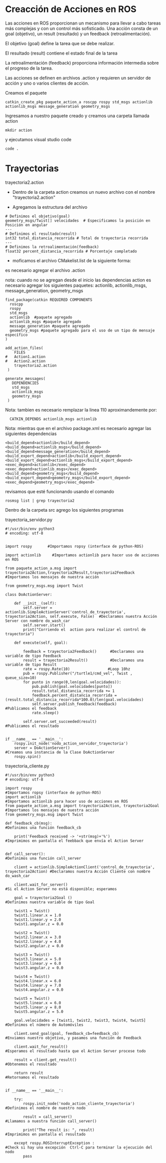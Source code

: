# Creacción de Acciones en ROS

Las acciones en ROS proporcionan un mecanismo para llevar a cabo tareas más complejas y con un control más sofisticado. Una acción consta de un goal (objetivo), un result (resultado) y un feedback (retroalimentación).

El objetivo (goal) define la tarea que se debe realizar.

El resultado (result) contiene el estado final de la tarea

La retroalimentación (feedback) proporciona información intermedia sobre el progreso de la tarea.

Las acciones se definen en archivos .action y requieren un servidor de acción y uno o varios clientes de acción.

Creamos el paquete 
```
catkin_create_pkg paquete_action_a roscpp rospy std_msgs actionlib actionlib_msgs message_generation geometry_msgs 
```

Ingresamos a nuestro paquete creado y creamos una carpeta llamada action

```
mkdir action
```
y ejecutamos visual studio code

```
code .
```

# Trayectorias

trayectoria2.action

* Dentro de la carpeta action creamos un nuevo archivo con el nombre "trayectoria2.action"

* Agregamos la estructura del archivo
```
# Definimos el objetivo(goal)
geometry_msgs/Twist[] velocidades  # Especificamos la posición en Posición en angular
---
# Definimos el resultado(result)
int32 total_distancia_recorrida # Total de trayectoria recorrida
---
# Definimos la retroalimentación(feedback)
float32 percent_distancia_recorrida # Porcentaje completado
```

* moficamos el archivo CMakelist.list de la siguiente forma:

es necesario agregar el archivo .action

nota: cuando no se agregan desde el inicio las dependencias action es necesario agregar  los siguientes paquetes: actionlib, actionlib_msgs, message_generation, geometry_msgs

```
find_package(catkin REQUIRED COMPONENTS
  roscpp
  rospy
  std_msgs
  actionlib  #paquete agregado
  actionlib_msgs #paquete agregado
  message_generation #paquete agregado
  geometry_msgs #paquete agregado para el uso de un tipo de mensaje específico
)

add_action_files(
    FILES
#   Action1.action
#   Action2.action
    trayectoria2.action
 )

generate_messages(
   DEPENDENCIES
   std_msgs
   actionlib_msgs
   geometry_msgs
 )
```
Nota: tambien es necesario remplazar la linea 110 aproximandemente por:

```
  CATKIN_DEPENDS actionlib_msgs actionlib
```

Nota: mientras que en el archivo package.xml es necesario agregar las siguientes dependencias 

```
<build_depend>actionlib</build_depend>
<build_depend>actionlib_msgs</build_depend>
<build_depend>message_generation</build_depend>
<build_export_depend>actionlib</build_export_depend>
<build_export_depend>actionlib_msgs</build_export_depend>
<exec_depend>actionlib</exec_depend>
<exec_depend>actionlib_msgs</exec_depend>
<build_depend>geometry_msgs</build_depend>
<build_export_depend>geometry_msgs</build_export_depend>
<exec_depend>geometry_msgs</exec_depend>
```

revisamos que esté funcionando usando el comando 
```
rosmsg list | grep trayectoria2
```

Dentro de la carpeta src agrego los siguientes programas 

trayectoria_servidor.py
```
#!/usr/bin/env python3
# encoding: utf-8


import rospy       #Importamos ropsy (interface de python-ROS)

import actionlib     #Importamos actionlib para hacer uso de acciones en ROS

from paquete_action_a.msg import trayectoria2Action,trayectoria2Result,trayectoria2Feedback
#Importamos los mensajes de nuestra acción

from geometry_msgs.msg import Twist

class DoActionServer:

    def __init__(self):
        self.server = actionlib.SimpleActionServer('control_de_trayectoria', trayectoria2Action, self.execute, False)  #Declaramos nuestra Acción Server con nombre do_wash_car
        self.server.start()
        print("Corriendo el  action para realizar el control de trayectoria")

    def execute(self, goal):

        feedback = trayectoria2Feedback()      #Declaramos una variable de tipo Feedback
        result = trayectoria2Result()          #Declaramos una variable de tipo Result
        rate = rospy.Rate(10)                 #Loop 10hz
        pub = rospy.Publisher("/turtle1/cmd_vel", Twist , queue_size=10)
        for punto in range(0,len(goal.velocidades)):
            pub.publish(goal.velocidades[punto])
            result.total_distancia_recorrida += 1
            feedback.percent_distancia_recorrida = (result.total_distancia_recorrida*100.0)/len(goal.velocidades)
            self.server.publish_feedback(feedback)                #Publicamos el feedback
            rate.sleep()

        self.server.set_succeeded(result)                         #Publicamos el resultado


if __name__ == '__main__':
    rospy.init_node('nodo_action_servidor_trayectoria')
    server = DoActionServer()                                      #Creamos una instancia de la Clase DoActionServer
    rospy.spin()
```
trayectoria_cliente.py
```
#!/usr/bin/env python3
# encoding: utf-8

import rospy                                                    #Importamos ropsy (interface de python-ROS)
import actionlib                                                #Importamos actionlib para hacer uso de acciones en ROS
from paquete_action_a.msg import trayectoria2Action, trayectoria2Goal   #Importamos los mensajes de nuestra acción
from geometry_msgs.msg import Twist

def feedback_cb(msg):                                           #Definimos una función feedback_cb

    print('Feedback received -> '+str(msg)+'%')                 #Imprimimos en pantalla el feebback que envía el Action Server


def call_server():                                                        #Definimos una función call_server

    client = actionlib.SimpleActionClient('control_de_trayectoria', trayectoria2Action) #Declaramos nuestra Acción Cliente con nombre do_wash_car

    client.wait_for_server()                                              #Si el Action Server no está disponible; esperamos

    goal = trayectoria2Goal ()                                                #Definimos nuestra variable de tipo Goal

    twist1 = Twist()
    twist1.linear.x = 1.0
    twist1.linear.y = 2.0
    twist1.angular.z = 0.0

    twist2 = Twist()
    twist2.linear.x = 3.0
    twist2.linear.y = 4.0
    twist2.angular.z = 0.0

    twist3 = Twist()
    twist3.linear.x = 5.0
    twist3.linear.y = 6.0
    twist3.angular.z = 0.0

    twist4 = Twist()
    twist4.linear.x = 6.0
    twist4.linear.y = 7.0
    twist4.angular.z = 0.0

    twist5 = Twist()
    twist5.linear.x = 6.0
    twist5.linear.y = 8.0
    twist5.angular.z = 5.0

    goal.velocidades = [twist1, twist2, twist3, twist4, twist5]                                           #Definimos el número de Automóviles

    client.send_goal(goal, feedback_cb=feedback_cb)                       #Enviamos nuestro objetivo, y pasamos una función de Feedback

    client.wait_for_result()                                              #Esperamos el resultado hasta que el Action Server procese todo

    result = client.get_result()                                          #Obtenemos el resultado

    return result                                                         #Retornamos el resultado


if __name__ == '__main__':

    try:
        rospy.init_node('nodo_action_cliente_trayectoria')                            #Definimos el nombre de nuestro nodo

        result = call_server()                                           #Llamamos a nuestra función call_server()

        print("The result is: ", result)                                 #Imprimimos en pantalla el resultado

    except rospy.ROSInterruptException :                                 #Check si hay una excepción  Ctrl-C para terminar la ejecución del nodo
        pass
```
